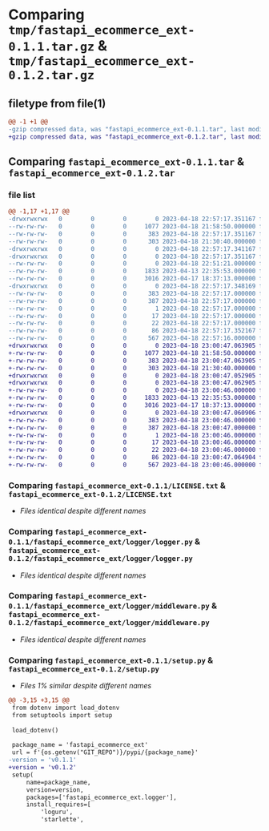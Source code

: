 # Comparing `tmp/fastapi_ecommerce_ext-0.1.1.tar.gz` & `tmp/fastapi_ecommerce_ext-0.1.2.tar.gz`

## filetype from file(1)

```diff
@@ -1 +1 @@
-gzip compressed data, was "fastapi_ecommerce_ext-0.1.1.tar", last modified: Tue Apr 18 22:57:17 2023, max compression
+gzip compressed data, was "fastapi_ecommerce_ext-0.1.2.tar", last modified: Tue Apr 18 23:00:47 2023, max compression
```

## Comparing `fastapi_ecommerce_ext-0.1.1.tar` & `fastapi_ecommerce_ext-0.1.2.tar`

### file list

```diff
@@ -1,17 +1,17 @@
-drwxrwxrwx   0        0        0        0 2023-04-18 22:57:17.351167 fastapi_ecommerce_ext-0.1.1/
--rw-rw-rw-   0        0        0     1077 2023-04-18 21:58:50.000000 fastapi_ecommerce_ext-0.1.1/LICENSE.txt
--rw-rw-rw-   0        0        0      383 2023-04-18 22:57:17.351167 fastapi_ecommerce_ext-0.1.1/PKG-INFO
--rw-rw-rw-   0        0        0      303 2023-04-18 21:30:40.000000 fastapi_ecommerce_ext-0.1.1/README.md
-drwxrwxrwx   0        0        0        0 2023-04-18 22:57:17.341167 fastapi_ecommerce_ext-0.1.1/fastapi_ecommerce_ext/
-drwxrwxrwx   0        0        0        0 2023-04-18 22:57:17.351167 fastapi_ecommerce_ext-0.1.1/fastapi_ecommerce_ext/logger/
--rw-rw-rw-   0        0        0        0 2023-04-18 22:51:21.000000 fastapi_ecommerce_ext-0.1.1/fastapi_ecommerce_ext/logger/__init__.py
--rw-rw-rw-   0        0        0     1833 2023-04-13 22:35:53.000000 fastapi_ecommerce_ext-0.1.1/fastapi_ecommerce_ext/logger/logger.py
--rw-rw-rw-   0        0        0     3016 2023-04-17 18:37:13.000000 fastapi_ecommerce_ext-0.1.1/fastapi_ecommerce_ext/logger/middleware.py
-drwxrwxrwx   0        0        0        0 2023-04-18 22:57:17.348169 fastapi_ecommerce_ext-0.1.1/fastapi_ecommerce_ext.egg-info/
--rw-rw-rw-   0        0        0      383 2023-04-18 22:57:17.000000 fastapi_ecommerce_ext-0.1.1/fastapi_ecommerce_ext.egg-info/PKG-INFO
--rw-rw-rw-   0        0        0      387 2023-04-18 22:57:17.000000 fastapi_ecommerce_ext-0.1.1/fastapi_ecommerce_ext.egg-info/SOURCES.txt
--rw-rw-rw-   0        0        0        1 2023-04-18 22:57:17.000000 fastapi_ecommerce_ext-0.1.1/fastapi_ecommerce_ext.egg-info/dependency_links.txt
--rw-rw-rw-   0        0        0       17 2023-04-18 22:57:17.000000 fastapi_ecommerce_ext-0.1.1/fastapi_ecommerce_ext.egg-info/requires.txt
--rw-rw-rw-   0        0        0       22 2023-04-18 22:57:17.000000 fastapi_ecommerce_ext-0.1.1/fastapi_ecommerce_ext.egg-info/top_level.txt
--rw-rw-rw-   0        0        0       86 2023-04-18 22:57:17.352167 fastapi_ecommerce_ext-0.1.1/setup.cfg
--rw-rw-rw-   0        0        0      567 2023-04-18 22:57:16.000000 fastapi_ecommerce_ext-0.1.1/setup.py
+drwxrwxrwx   0        0        0        0 2023-04-18 23:00:47.063905 fastapi_ecommerce_ext-0.1.2/
+-rw-rw-rw-   0        0        0     1077 2023-04-18 21:58:50.000000 fastapi_ecommerce_ext-0.1.2/LICENSE.txt
+-rw-rw-rw-   0        0        0      383 2023-04-18 23:00:47.063905 fastapi_ecommerce_ext-0.1.2/PKG-INFO
+-rw-rw-rw-   0        0        0      303 2023-04-18 21:30:40.000000 fastapi_ecommerce_ext-0.1.2/README.md
+drwxrwxrwx   0        0        0        0 2023-04-18 23:00:47.052905 fastapi_ecommerce_ext-0.1.2/fastapi_ecommerce_ext/
+drwxrwxrwx   0        0        0        0 2023-04-18 23:00:47.062905 fastapi_ecommerce_ext-0.1.2/fastapi_ecommerce_ext/logger/
+-rw-rw-rw-   0        0        0        0 2023-04-18 23:00:46.000000 fastapi_ecommerce_ext-0.1.2/fastapi_ecommerce_ext/logger/__init__.py
+-rw-rw-rw-   0        0        0     1833 2023-04-13 22:35:53.000000 fastapi_ecommerce_ext-0.1.2/fastapi_ecommerce_ext/logger/logger.py
+-rw-rw-rw-   0        0        0     3016 2023-04-17 18:37:13.000000 fastapi_ecommerce_ext-0.1.2/fastapi_ecommerce_ext/logger/middleware.py
+drwxrwxrwx   0        0        0        0 2023-04-18 23:00:47.060906 fastapi_ecommerce_ext-0.1.2/fastapi_ecommerce_ext.egg-info/
+-rw-rw-rw-   0        0        0      383 2023-04-18 23:00:46.000000 fastapi_ecommerce_ext-0.1.2/fastapi_ecommerce_ext.egg-info/PKG-INFO
+-rw-rw-rw-   0        0        0      387 2023-04-18 23:00:47.000000 fastapi_ecommerce_ext-0.1.2/fastapi_ecommerce_ext.egg-info/SOURCES.txt
+-rw-rw-rw-   0        0        0        1 2023-04-18 23:00:46.000000 fastapi_ecommerce_ext-0.1.2/fastapi_ecommerce_ext.egg-info/dependency_links.txt
+-rw-rw-rw-   0        0        0       17 2023-04-18 23:00:46.000000 fastapi_ecommerce_ext-0.1.2/fastapi_ecommerce_ext.egg-info/requires.txt
+-rw-rw-rw-   0        0        0       22 2023-04-18 23:00:46.000000 fastapi_ecommerce_ext-0.1.2/fastapi_ecommerce_ext.egg-info/top_level.txt
+-rw-rw-rw-   0        0        0       86 2023-04-18 23:00:47.064904 fastapi_ecommerce_ext-0.1.2/setup.cfg
+-rw-rw-rw-   0        0        0      567 2023-04-18 23:00:46.000000 fastapi_ecommerce_ext-0.1.2/setup.py
```

### Comparing `fastapi_ecommerce_ext-0.1.1/LICENSE.txt` & `fastapi_ecommerce_ext-0.1.2/LICENSE.txt`

 * *Files identical despite different names*

### Comparing `fastapi_ecommerce_ext-0.1.1/fastapi_ecommerce_ext/logger/logger.py` & `fastapi_ecommerce_ext-0.1.2/fastapi_ecommerce_ext/logger/logger.py`

 * *Files identical despite different names*

### Comparing `fastapi_ecommerce_ext-0.1.1/fastapi_ecommerce_ext/logger/middleware.py` & `fastapi_ecommerce_ext-0.1.2/fastapi_ecommerce_ext/logger/middleware.py`

 * *Files identical despite different names*

### Comparing `fastapi_ecommerce_ext-0.1.1/setup.py` & `fastapi_ecommerce_ext-0.1.2/setup.py`

 * *Files 1% similar despite different names*

```diff
@@ -3,15 +3,15 @@
 from dotenv import load_dotenv
 from setuptools import setup
 
 load_dotenv()
 
 package_name = 'fastapi_ecommerce_ext'
 url = f'{os.getenv("GIT_REPO")}/pypi/{package_name}'
-version = 'v0.1.1'
+version = 'v0.1.2'
 setup(
     name=package_name,
     version=version,
     packages=['fastapi_ecommerce_ext.logger'],
     install_requires=[
         'loguru',
         'starlette',
```

